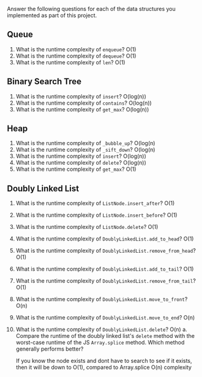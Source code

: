 Answer the following questions for each of the data structures you implemented as part of this project.

## Queue

1. What is the runtime complexity of `enqueue`?
O(1)
2. What is the runtime complexity of `dequeue`?
O(1)
3. What is the runtime complexity of `len`?
O(1)
## Binary Search Tree

1. What is the runtime complexity of `insert`? 
O(log(n))
2. What is the runtime complexity of `contains`?
O(log(n))
3. What is the runtime complexity of `get_max`? 
O(log(n))
## Heap

1. What is the runtime complexity of `_bubble_up`?
O(log(n)
2. What is the runtime complexity of `_sift_down`?
O(log(n)
3. What is the runtime complexity of `insert`?
O(log(n))
4. What is the runtime complexity of `delete`?
O(log(n))
5. What is the runtime complexity of `get_max`?
O(1)
## Doubly Linked List

1. What is the runtime complexity of `ListNode.insert_after`?
O(1)
2. What is the runtime complexity of `ListNode.insert_before`?
O(1)
3. What is the runtime complexity of `ListNode.delete`?
O(1)
4. What is the runtime complexity of `DoublyLinkedList.add_to_head`?
O(1)
5. What is the runtime complexity of `DoublyLinkedList.remove_from_head`?
O(1)
6. What is the runtime complexity of `DoublyLinkedList.add_to_tail`?
O(1)
7. What is the runtime complexity of `DoublyLinkedList.remove_from_tail`?
O(1)
8. What is the runtime complexity of `DoublyLinkedList.move_to_front`?
O(n)
9. What is the runtime complexity of `DoublyLinkedList.move_to_end`?
O(n)
10. What is the runtime complexity of `DoublyLinkedList.delete`?
O(n)
    a. Compare the runtime of the doubly linked list's `delete` method with the worst-case runtime of the JS `Array.splice` method. Which method generally performs better?

    If you know the node exists and dont have to search to see if it exists, then it will be down to O(1), compared to Array.splice O(n) complexity